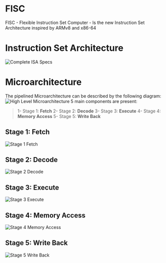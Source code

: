 # FISC
FISC - Flexible Instruction Set Computer - Is the new Instruction Set Architecture inspired by ARMv8 and x86-64

# Instruction Set Architecture
![Complete ISA Specs](http://i.imgur.com/nqctFMi.jpg)

# Microarchitecture

The pipelined Microarchitecture can be described by the following diagram:
![High Level Microarchitecture](http://i.imgur.com/1XNjMSC.png)
5 main components are present:
> 1- Stage 1: **Fetch**
> 2- Stage 2: **Decode**
> 3- Stage 3: **Execute**
> 4- Stage 4: **Memory Access**
> 5- Stage 5: **Write Back**


Stage 1: Fetch
--------------
![Stage 1 Fetch](http://i.imgur.com/rQ2PIP2.png)

Stage 2: Decode
--------------
![Stage 2 Decode](http://i.imgur.com/j9GLU1Y.png)

Stage 3: Execute
--------------
![Stage 3 Execute](http://i.imgur.com/A0u5QPA.png)

Stage 4: Memory Access
--------------
![Stage 4 Memory Access](http://i.imgur.com/s5U3T6v.png)

Stage 5: Write Back
--------------
![Stage 5 Write Back](http://i.imgur.com/IzolzTa.png)
